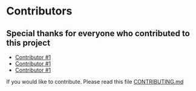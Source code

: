 # Contributors

## Special thanks for everyone who contributed to this project

* [Contributor #1](http://LINK_HERE)
* [Contributor #1](http://LINK_HERE)
* [Contributor #1](http://LINK_HERE)

If you would like to contribute. Please read this file [CONTRIBUTING.md](CONTRIBUTING.md)
